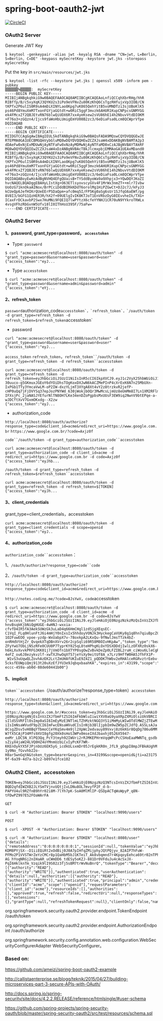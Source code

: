 # spring-boot-oauth2-jwt

[![CircleCI](https://circleci.com/gh/AlissonMedeiros/spring-boot-oatuh2-jwt/tree/master.svg?style=svg)](https://circleci.com/gh/AlissonMedeiros/spring-boot-oatuh2-jwt/tree/master)

### OAuth2 Server

Generate JWT Key

```
$ keytool -genkeypair -alias jwt -keyalg RSA -dname "CN=jwt, L=Berlin, S=Berlin, C=DE" -keypass mySecretKey -keystore jwt.jks -storepass mySecretKey
```

Put the key in `src/main/resources/jwt.jks`

```
$ keytool -list -rfc --keystore jwt.jks | openssl x509 -inform pem -pubkey
▒▒▒▒▒▒Կ▒▒▒▒▒:  mySecretKey
-----BEGIN PUBLIC KEY-----
MIIBIjANBgkqhkiG9w0BAQEFAAOCAQ8AMIIBCgKCAQEAoLnfiQCCqhXbrRHg/hhR
RIBffp/B/c5xyXqKJ3QYKU2s3iPo9eVFNvZu80KzKhQ6CsTgzRHfujxVp3IOB/CN
tKPfx2P6ulIS0R9sA4mDiXINYLao8Kpg7uK865QehYitB5voMNDTzi3sjUBoKlK5
ps46Pd8YmuXmM7TxonFGYjaGGtdt+w0RiC5ggF3mvzk6AHUR1KupCNPpcsGNMYGG
ek4FMcxZf2QBJEtvRN76blwQiUDX6R7xx4yeKsew2sVU86hE14h2NbuvVtdDIOKM
+F76o3+zGQzn4/Ijcs9faWoHbLUmigEmYU08B2zc3/6eDiaFsa0Lcm8QCWprVfpe
DQIDAQAB
-----END PUBLIC KEY-----
-----BEGIN CERTIFICATE-----
MIIDGTCCAgGgAwIBAgIEULSkdTANBgkqhkiG9w0BAQsFADA9MQswCQYDVQQGEwJE
RTEPMA0GA1UECBMGQmVybGluMQ8wDQYDVQQHEwZCZXJsaW4xDDAKBgNVBAMTA2p3
dDAeFw0xNjExMDUwNjAyNTFaFw0xNzAyMDMwNjAyNTFaMD0xCzAJBgNVBAYTAkRF
MQ8wDQYDVQQIEwZCZXJsaW4xDzANBgNVBAcTBkJlcmxpbjEMMAoGA1UEAxMDand0
MIIBIjANBgkqhkiG9w0BAQEFAAOCAQ8AMIIBCgKCAQEAoLnfiQCCqhXbrRHg/hhR
RIBffp/B/c5xyXqKJ3QYKU2s3iPo9eVFNvZu80KzKhQ6CsTgzRHfujxVp3IOB/CN
tKPfx2P6ulIS0R9sA4mDiXINYLao8Kpg7uK865QehYitB5voMNDTzi3sjUBoKlK5
ps46Pd8YmuXmM7TxonFGYjaGGtdt+w0RiC5ggF3mvzk6AHUR1KupCNPpcsGNMYGG
ek4FMcxZf2QBJEtvRN76blwQiUDX6R7xx4yeKsew2sVU86hE14h2NbuvVtdDIOKM
+F76o3+zGQzn4/Ijcs9faWoHbLUmigEmYU08B2zc3/6eDiaFsa0Lcm8QCWprVfpe
DQIDAQABoyEwHzAdBgNVHQ4EFgQUaisB+TYSddByoWa9a9Xhpjx3+YQwDQYJKoZI
hvcNAQELBQADggEBAHyLIstXg+O63ETlsyovscyGVv4F1MrWx3nmZT++mlr7Ivbw
UoOzG71knOkaAINox/BrPCciDddBIRkKDdT6orolMg1HiPZGwCt+DJ2c7J/kFyJ3
kCUeQp6JefHIKrQUeEErPSDaQpm+afc0mq5I/FP5Kg0aSg6sUr1SJfqG6aEWf/pg
8V8I3/bGFG1QzHER3R/hX2f+09UElgIvIK8KTJoT1EnVRbzDyG0IEvvheIk/TXG+
ICaxFrDCkavbP2Swx7HuMNi9FQEIQ7lwPYtzX6cfeYYNHJ1CR70uN9YYkroTRWLx
4vsgVFhzRbGvnW5Ufv18lI0IThHsU395F/75aFw=
-----END CERTIFICATE-----
```

### OAuth2 Server

#### 1、password, grant_type=password， `accesstoken`

* Type: `password`

```
$ curl "acme:acmesecret@localhost:8080/oauth/token" -d "grant_type=password&username=user&password=user"
{"access_token":"eyJ...
```

* Type `accesstoken`

```
$ curl "acme:acmesecret@localhost:8080/oauth/token" -d "grant_type=password&username=admin&password=admin"
{"access_token":"eYj...
```

#### 2、refresh_token

`password`authorization_code``accesstoken`，`refresh_token`，`/oauth/token -d grant_type=refresh_token -d refresh_token=$refresh_token``accesstoken`

* password

```
curl "acme:acmesecret@localhost:8080/oauth/token" -d "grant_type=password&username=user&password=user"
{"access_token":"eyJ...
```
`access_token` `refresh_token`，`refresh_token``/oauth/token -d grant_type=refresh_token -d refresh_token``accesstoken`

```
curl acme:acmesecret@localhost:8080/oauth/token -d grant_type=refresh_token -d refresh_token=eyJhbGciOiJSUzI1NiIsInR5cCI6IkpXVCJ9.eyJ1c2VyX25hbWUiOiJ1c2VyIiwic2NvcGUiOlsib3BlbmlkIl0sImF0aSI6IjQ3NTYwMTc3LWVhODMtNGY3OS04Y2E3LWViMjBhNjAzY2VmZSIsImV4cCI6MTQ5ODgxMTY2OCwiYXV0aG9yaXRpZXMiOlsiUkVBRCJdLCJqdGkiOiI5MzExOTZjOS03NGU2LTQ3ZDUtYjA3MC0xMGNhYzg2NjUzZTAiLCJjbGllbnRfaWQiOiJhY21lIn0.aQqsdkQfCy4L4FjV6TZyRehG6ZjgmuWe-30uuco-g5GKmuxJGEoY6dYOiDhsTOgKoxDXJwN6kACZMePInP4cXrExK6N7n25MbUXn-IxPGb1TTy3YmcaVwLM-oP2IW-dxzYLjmT3XYgA8Xt4vY2z8trzkvR2jefP-cHP0uQq7jFjDVYSq37epJozPNYWd_630jWokjbOQr3MwMcsLjmUz8eUmMm8I7Ln1XM2RFlmw09_eFLk0FNtwuWd-IFXsjPc_2jaNASJYEfurNlTN8OH7LKe34enDZoPgpbsMxUUsF3EW9iq2NwnV9btEPqe-a-wJDCftXvV7GxmOKxdg--X2zw
{"access_token":"eyJ...
```

* authorization_code

`http://localhost:8080/oauth/authorize?response_type=code&client_id=acme&redirect_uri=https://www.google.com.br` `https://www.google.com.br/?code=Axjz0f`

`code``/oauth/token -d grant_type=authorization_code``accesstoken`

```
curl acme:acmesecret@localhost:8080/oauth/token -d grant_type=authorization_code -d client_id=acme -d redirect_uri=https://www.google.com.br -d code=Axjz0f
{"access_token":"eyJhb...
```

`/oauth/token -d grant_type=refresh_token -d refresh_token=$refresh_token``accesstoken`

```
curl acme:acmesecret@localhost:8080/oauth/token -d grant_type=refresh_token -d refresh_token=$[TOKEN]
{"access_token":"eyJh...
```

#### 3、client_credentials

grant_type=client_credentials，accesstoken

```
curl acme:acmesecret@localhost:8080/oauth/token -d grant_type=client_credentials -d scope=openid
{"access_token":"eyJ..
```

#### 4、authorization_code

`authorization_code``accesstoken`：

1、`/oauth/authorize?response_type=code``code`

2、`/oauth/token -d grant_type=authorization_code``accesstoken`

```
http://localhost:8080/oauth/authorize?response_type=code&client_id=acme&redirect_uri=https://www.google.com.br
```

`http://notes.coding.me/?code=8JsYwV`，`code`accesstoken

```
$ curl acme:acmesecret@localhost:8080/oauth/token -d grant_type=authorization_code -d client_id=acme -d redirect_uri=https://www.google.com.br -d code=8JsYwV
{"access_token":"eyJhbGciOiJSUzI1NiJ9.eyJleHAiOjE0NzgzNzkzMzQsInVzZXJfbmFtZSI6ImFkbWluIiwiYXV0aG9yaXRpZXMiOlsiUkVBRCIsIldSSVRFIl0sImp0aSI6IjAyMjgyMzNkLWVjY2MtNDU5YS1hYjBkLTg4ZGU2MDQ0MWIwMCIsImNsaWVudF9pZCI6ImFwcENsaWVudCIsInNjb3BlIjpbIm9wZW5pZCJdfQ.tGQjNR_Xg_E52xFEIashqWPnH-hnvBsqkKjbNiQgHUGE-4wHNJ-wxxia-cfvfD4IR5fA3AekSUWzGk3uLaD4q66HmCHgl1zdSjgXEqsEC-C1VqI_FLq0HlunFtJ6i4mHjY0nIxsIx5hhdoyVONJk3HyckegCaVUKy8g1q8hn7qiuBpcZCTUhfuYq5Lb1A3nbCUMQRB72eZ3slC8l3Y60kAhVP3gcY5gLYwPrL-1O2FuwEOO_vpoe-yzdp-WxUabpX7v-78oxkpA2LKxQu-9fNwlJmsTTzk4bZ-onRHdVtHjZr_QvqekXTqDBnXVrv26r2cpSqli69R58M8OIvHKpAw","token_type":"bearer","refresh_token":"eyJhbGciOiJSUzI1NiJ9.eyJ1c2VyX25hbWUiOiJhZG1pbiIsInNjb3BlIjpbIm9wZW5pZCJdLCJhdGkiOiIwMjI4MjMzZC1lY2NjLTQ1OWEtYWIwZC04OGRlNjA0NDFiMDAiLCJleHAiOjE0ODA5MjgxMzQsImF1dGhvcml0aWVzIjpbIlJFQUQiLCJXUklURSJdLCJqdGkiOiIyMzJkZDBiMS1kNzc2LTQ4MTItOTllNy0xNjRiZmNhOTY3ZTgiLCJjbGllbnRfaWQiOiJhcHBDbGllbnQifQ.WRgsM-ZFyYwU7ObLjNSzRFe0CUU0P7TyprKY825qL8teHPhgKLOxYDSXDDdjIwlLzOFXRz0skX6-h6kLXvXvvkPRFG3KK01j7jVmOfn1bXTYP0sgOwZvBvkDeZp0LFZIBL2ruH_ciWou6LleCgRIhtUVyKYMojr4-4eFZ_ou6J8ezykvzlf-xwTXJhwOqXf57jeYsXy9eitUf8A_x7Lrz9HffW0HA5JfhFX1P-_W1vS3uUqwQLZovhAzEK2LctZmUHAfUKIuE9Z4Z1_pQDDK7hWbv2eRHAlceRGRvztrEebv-5cksfEUWpiQmj913t20uXzEfJYU3e9JqbqxbaahKA","expires_in":43199,"scope":"openid","jti":"0228233d-eccc-459a-ab0d-88de60441b00"}
```

#### 5、implicit

`token``accesstoken`（/oauth/authorize?response_type=token）`accesstoken`

```
http://localhost:8080/oauth/authorize?response_type=token&client_id=acme&redirect_uri=https://www.google.com.br
```

`https://www.google.com.br/#access_token=eyJhbGciOiJSUzI1NiJ9.eyJleHAiOjE0NzgzNzg4NjEsInVzZXJfbmFtZSI6ImFkbWluIiwiYXV0aG9yaXRpZXMiOlsiUkVBRCIsIldSSVRFIl0sImp0aSI6ImEyMzE3NTlmLTZhMzktNGQ3YS1iMmMyLWIwOTdlMWZjZTEwMiIsImNsaWVudF9pZCI6ImFwcENsaWVudCIsInNjb3BlIjpbIm9wZW5pZCJdfQ.ASSLsAJa8CsgZDsv5vH8BqYTbmoCCeYKqSmv4m9jl2XpWc2edvauy89Vxvj8z6kKGr8QqDg786u6MMW7fX5CAjP34Mfs9XVI8gfg20Xk0sHoS3WPx0mseIXdJbaxhj0526X5947-eeMr_LDC5N_XlPQ3Qq_PcY3tmyh92IWUri2rRJMKEPHrmVqqWPcPcCSHoEaaMWNTq_gsdbsZiyX4jaW24LVQ0HZ4oYMnmUzbLCvIyPcKF7WR-KKEnOykYX5FJPjnbUz6EK5yG_icdkULsxmDr05JrEgkKR0n_JfL9_gOqpI8mpJFBkAUghM1y9No_fGvvhb22o-H8ar5wnGqYA&token_type=bearer&expires_in=43199&scope=openid&jti=a231759f-6a39-4d7a-b2c2-b097e1fce102`


### OAuth2 Client，accesstoken

```
TOKEN=eyJhbGciOiJSUzI1NiJ9.eyJleHAiOjE0NzgzNzQ3NTcsInVzZXJfbmFtZSI6InVzZXIiLCJhdXRob3JpdGllcyI6WyJSRUFEIl0sImp0aSI6Ijg4Zjk4ZWYxLTZjOGItNDA1MC1iOTc3LWFlYjcxMzhlNjg2OCIsImNsaWVudF9pZCI6ImFwcENsaWVudCIsInNjb3BlIjpbIk9BdXRoMiJdfQ.sop6d8acs6piMgiN1FH8EVw4Qglh69wU5vvdMQZ87YSVjtaTCQqpf4kR65jXtqTNuTTZ8azf_aD5GoIBaqVrDDGEHk8dZLciobgD1vexpX2XnrfAFUt0xHg1LXIO_mJtf7x4CBiF4ysGWdlhWQbX2wq5YNvG3QhIkRHdnvxBNSiLJPSaa2sqHKxdXs4J7tLnNN415K1TI2pV7_6C3p-BQD2qfdIWZXB2JLYSmTVjnvUQtjIvLDNu8OL7mvyfP2F_d-b-PAPYU4ul9RZfnB9hYr02i8M-7lYh7pK-SoA0MlMlIP-QSDpACTqWuWpyP_q8N-tFDwPZ997ES2FOaWArFA
```

`GET`

```
$ curl -H "Authorization: Bearer $TOKEN" "localhost:9090/users"
```

`POST`

```
$ curl -XPOST -H "Authorization: Bearer $TOKEN" "localhost:9090/users"
```


```
$ curl -H "Authorization: Bearer $TOKEN" "localhost:8080/user"
{"details":{"remoteAddress":"0:0:0:0:0:0:0:1","sessionId":null,"tokenValue":"eyJhbGciOiJSUzI1NiIsInR5cCI6IkpXVCJ9.eyJleHAiOjE0NzgzODY3NjcsInVzZXJfbmFtZSI6ImFkbWluIiwiYXV0aG9yaXRpZXMiOlsiUkVBRCIsIldSSVRFIl0sImp0aSI6Ijc2OTYzMzkyLWUxYzItNDdmMC05ODZjLWZhODQxZmZhYTU1NyIsImNsaWVudF9pZCI6ImFwcENsaWVudCIsInNjb3BlIjpbIm9wZW5pZCJdfQ.WiTSjojK0ow1x7fP0y3EZohCozU2kB4Sxi2xPd7A5RSb48N-KDM8PYjSX--D1iiEQiRt2xOdBij0J0A7pIHfqZMijphyJQtPQjyv_82AIP7hFuW-PFMo2P1VVSTWrZeYzCMCr8p1QaHbM5bJ1KTeiT_Ak8vbqmnd7r4KpqoyEehca69tr02nTPhi7YOfAjUm9czwqhhi2w4bL9b2epYhmv_d2B2LwCY4NZxv64xfeCti8ya-AG_hYoqNRGj2nIHaAR_uCWmDD6_tdESy5oKZJ-881Dr0VFduJu4cAcSxJX-PqI6HklknTm_Vzqik9lI9S02z3fj5sBM7trWvNuBnrQ","tokenType":"Bearer","decodedDetails":null},"authorities":[{"authority":"READ"},{"authority":"WRITE"}],"authenticated":true,"userAuthentication":{"details":null,"authorities":[{"authority":"READ"},{"authority":"WRITE"}],"authenticated":true,"principal":"admin","credentials":"N/A","name":"admin"},"principal":"admin","credentials":"","oauth2Request":{"clientId":"acme","scope":["openid"],"requestParameters":{"client_id":"acme"},"resourceIds":[],"authorities":[],"approved":true,"refresh":false,"redirectUri":null,"responseTypes":[],"extensions":{},"grantType":null,"refreshTokenRequest":null},"clientOnly":false,"name":"admin"}
```


org.springframework.security.oauth2.provider.endpoint.TokenEndpoint /oauth/token

org.springframework.security.oauth2.provider.endpoint.AuthorizationEndpoint /oauth/authorize

org.springframework.security.config.annotation.web.configuration.WebSecurityConfigurerAdapter WebSecurityConfigurer。


### Based on:

https://github.com/ameizi/spring-boot-oauth2-example

http://callistaenterprise.se/blogg/teknik/2015/04/27/building-microservices-part-3-secure-APIs-with-OAuth/

http://docs.spring.io/spring-security/site/docs/4.2.2.RELEASE/reference/htmlsingle/#user-schema

https://github.com/spring-projects/spring-security-oauth/blob/master/spring-security-oauth2/src/test/resources/schema.sql

